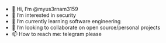 - 👋 Hi, I’m @myus3rnam3159
- 👀 I’m interested in security
- 🌱 I’m currently learning software engineering
- 💞️ I’m looking to collaborate on open source/personal projects
- 📫 How to reach me: telegram please 

<!---
myus3rnam3159/myus3rnam3159 is a ✨ special ✨ repository because its `README.md` (this file) appears on your GitHub profile.
You can click the Preview link to take a look at your changes.
--->
